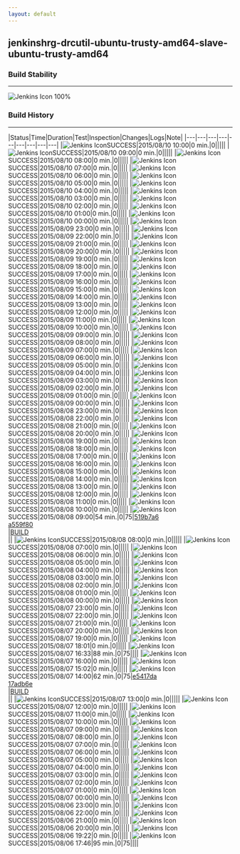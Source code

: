 ```yaml
---
layout: default
---
```

## jenkinshrg-drcutil-ubuntu-trusty-amd64-slave-ubuntu-trusty-amd64
### Build Stability
___
![Jenkins Icon](http://jenkinshrg.github.io/images/48x48/health-80plus.png)
100%
  
### Build History
___
|Status|Time|Duration|Test|Inspection|Changes|Logs|Note|
|---|---|---|---|---|---|---|---|---|
|![Jenkins Icon](http://jenkinshrg.github.io/images/24x24/blue.png)SUCCESS|2015/08/10 10:00|0 min.|0|||||
|![Jenkins Icon](http://jenkinshrg.github.io/images/24x24/blue.png)SUCCESS|2015/08/10 09:00|0 min.|0|||||
|![Jenkins Icon](http://jenkinshrg.github.io/images/24x24/blue.png)SUCCESS|2015/08/10 08:00|0 min.|0|||||
|![Jenkins Icon](http://jenkinshrg.github.io/images/24x24/blue.png)SUCCESS|2015/08/10 07:00|0 min.|0|||||
|![Jenkins Icon](http://jenkinshrg.github.io/images/24x24/blue.png)SUCCESS|2015/08/10 06:00|0 min.|0|||||
|![Jenkins Icon](http://jenkinshrg.github.io/images/24x24/blue.png)SUCCESS|2015/08/10 05:00|0 min.|0|||||
|![Jenkins Icon](http://jenkinshrg.github.io/images/24x24/blue.png)SUCCESS|2015/08/10 04:00|0 min.|0|||||
|![Jenkins Icon](http://jenkinshrg.github.io/images/24x24/blue.png)SUCCESS|2015/08/10 03:00|0 min.|0|||||
|![Jenkins Icon](http://jenkinshrg.github.io/images/24x24/blue.png)SUCCESS|2015/08/10 02:00|0 min.|0|||||
|![Jenkins Icon](http://jenkinshrg.github.io/images/24x24/blue.png)SUCCESS|2015/08/10 01:00|0 min.|0|||||
|![Jenkins Icon](http://jenkinshrg.github.io/images/24x24/blue.png)SUCCESS|2015/08/10 00:00|0 min.|0|||||
|![Jenkins Icon](http://jenkinshrg.github.io/images/24x24/blue.png)SUCCESS|2015/08/09 23:00|0 min.|0|||||
|![Jenkins Icon](http://jenkinshrg.github.io/images/24x24/blue.png)SUCCESS|2015/08/09 22:00|0 min.|0|||||
|![Jenkins Icon](http://jenkinshrg.github.io/images/24x24/blue.png)SUCCESS|2015/08/09 21:00|0 min.|0|||||
|![Jenkins Icon](http://jenkinshrg.github.io/images/24x24/blue.png)SUCCESS|2015/08/09 20:00|0 min.|0|||||
|![Jenkins Icon](http://jenkinshrg.github.io/images/24x24/blue.png)SUCCESS|2015/08/09 19:00|0 min.|0|||||
|![Jenkins Icon](http://jenkinshrg.github.io/images/24x24/blue.png)SUCCESS|2015/08/09 18:00|0 min.|0|||||
|![Jenkins Icon](http://jenkinshrg.github.io/images/24x24/blue.png)SUCCESS|2015/08/09 17:00|0 min.|0|||||
|![Jenkins Icon](http://jenkinshrg.github.io/images/24x24/blue.png)SUCCESS|2015/08/09 16:00|0 min.|0|||||
|![Jenkins Icon](http://jenkinshrg.github.io/images/24x24/blue.png)SUCCESS|2015/08/09 15:00|0 min.|0|||||
|![Jenkins Icon](http://jenkinshrg.github.io/images/24x24/blue.png)SUCCESS|2015/08/09 14:00|0 min.|0|||||
|![Jenkins Icon](http://jenkinshrg.github.io/images/24x24/blue.png)SUCCESS|2015/08/09 13:00|0 min.|0|||||
|![Jenkins Icon](http://jenkinshrg.github.io/images/24x24/blue.png)SUCCESS|2015/08/09 12:00|0 min.|0|||||
|![Jenkins Icon](http://jenkinshrg.github.io/images/24x24/blue.png)SUCCESS|2015/08/09 11:00|0 min.|0|||||
|![Jenkins Icon](http://jenkinshrg.github.io/images/24x24/blue.png)SUCCESS|2015/08/09 10:00|0 min.|0|||||
|![Jenkins Icon](http://jenkinshrg.github.io/images/24x24/blue.png)SUCCESS|2015/08/09 09:00|0 min.|0|||||
|![Jenkins Icon](http://jenkinshrg.github.io/images/24x24/blue.png)SUCCESS|2015/08/09 08:00|0 min.|0|||||
|![Jenkins Icon](http://jenkinshrg.github.io/images/24x24/blue.png)SUCCESS|2015/08/09 07:00|0 min.|0|||||
|![Jenkins Icon](http://jenkinshrg.github.io/images/24x24/blue.png)SUCCESS|2015/08/09 06:00|0 min.|0|||||
|![Jenkins Icon](http://jenkinshrg.github.io/images/24x24/blue.png)SUCCESS|2015/08/09 05:00|0 min.|0|||||
|![Jenkins Icon](http://jenkinshrg.github.io/images/24x24/blue.png)SUCCESS|2015/08/09 04:00|0 min.|0|||||
|![Jenkins Icon](http://jenkinshrg.github.io/images/24x24/blue.png)SUCCESS|2015/08/09 03:00|0 min.|0|||||
|![Jenkins Icon](http://jenkinshrg.github.io/images/24x24/blue.png)SUCCESS|2015/08/09 02:00|0 min.|0|||||
|![Jenkins Icon](http://jenkinshrg.github.io/images/24x24/blue.png)SUCCESS|2015/08/09 01:00|0 min.|0|||||
|![Jenkins Icon](http://jenkinshrg.github.io/images/24x24/blue.png)SUCCESS|2015/08/09 00:00|0 min.|0|||||
|![Jenkins Icon](http://jenkinshrg.github.io/images/24x24/blue.png)SUCCESS|2015/08/08 23:00|0 min.|0|||||
|![Jenkins Icon](http://jenkinshrg.github.io/images/24x24/blue.png)SUCCESS|2015/08/08 22:00|0 min.|0|||||
|![Jenkins Icon](http://jenkinshrg.github.io/images/24x24/blue.png)SUCCESS|2015/08/08 21:00|0 min.|0|||||
|![Jenkins Icon](http://jenkinshrg.github.io/images/24x24/blue.png)SUCCESS|2015/08/08 20:00|0 min.|0|||||
|![Jenkins Icon](http://jenkinshrg.github.io/images/24x24/blue.png)SUCCESS|2015/08/08 19:00|0 min.|0|||||
|![Jenkins Icon](http://jenkinshrg.github.io/images/24x24/blue.png)SUCCESS|2015/08/08 18:00|0 min.|0|||||
|![Jenkins Icon](http://jenkinshrg.github.io/images/24x24/blue.png)SUCCESS|2015/08/08 17:00|0 min.|0|||||
|![Jenkins Icon](http://jenkinshrg.github.io/images/24x24/blue.png)SUCCESS|2015/08/08 16:00|0 min.|0|||||
|![Jenkins Icon](http://jenkinshrg.github.io/images/24x24/blue.png)SUCCESS|2015/08/08 15:00|0 min.|0|||||
|![Jenkins Icon](http://jenkinshrg.github.io/images/24x24/blue.png)SUCCESS|2015/08/08 14:00|0 min.|0|||||
|![Jenkins Icon](http://jenkinshrg.github.io/images/24x24/blue.png)SUCCESS|2015/08/08 13:00|0 min.|0|||||
|![Jenkins Icon](http://jenkinshrg.github.io/images/24x24/blue.png)SUCCESS|2015/08/08 12:00|0 min.|0|||||
|![Jenkins Icon](http://jenkinshrg.github.io/images/24x24/blue.png)SUCCESS|2015/08/08 11:00|0 min.|0|||||
|![Jenkins Icon](http://jenkinshrg.github.io/images/24x24/blue.png)SUCCESS|2015/08/08 10:00|0 min.|0|||||
|![Jenkins Icon](http://jenkinshrg.github.io/images/24x24/blue.png)SUCCESS|2015/08/08 09:00|54 min.|0|75|[519b7a6](https://github.com/fkanehiro/openhrp3/commit/519b7a6bedd658343f6fb74f255174d88189036e)<br>[a559f80](https://github.com/fkanehiro/openhrp3/commit/a559f80bad269709c79471fe0b23e6fa52364dda)<br>|[BUILD](https://drive.google.com/file/d/0B54sHwaxmuM4UVVkZGxENjFpaHc/view?usp=drivesdk)<br>||
|![Jenkins Icon](http://jenkinshrg.github.io/images/24x24/blue.png)SUCCESS|2015/08/08 08:00|0 min.|0|||||
|![Jenkins Icon](http://jenkinshrg.github.io/images/24x24/blue.png)SUCCESS|2015/08/08 07:00|0 min.|0|||||
|![Jenkins Icon](http://jenkinshrg.github.io/images/24x24/blue.png)SUCCESS|2015/08/08 06:00|0 min.|0|||||
|![Jenkins Icon](http://jenkinshrg.github.io/images/24x24/blue.png)SUCCESS|2015/08/08 05:00|0 min.|0|||||
|![Jenkins Icon](http://jenkinshrg.github.io/images/24x24/blue.png)SUCCESS|2015/08/08 04:00|0 min.|0|||||
|![Jenkins Icon](http://jenkinshrg.github.io/images/24x24/blue.png)SUCCESS|2015/08/08 03:00|0 min.|0|||||
|![Jenkins Icon](http://jenkinshrg.github.io/images/24x24/blue.png)SUCCESS|2015/08/08 02:00|0 min.|0|||||
|![Jenkins Icon](http://jenkinshrg.github.io/images/24x24/blue.png)SUCCESS|2015/08/08 01:00|0 min.|0|||||
|![Jenkins Icon](http://jenkinshrg.github.io/images/24x24/blue.png)SUCCESS|2015/08/08 00:00|0 min.|0|||||
|![Jenkins Icon](http://jenkinshrg.github.io/images/24x24/blue.png)SUCCESS|2015/08/07 23:00|0 min.|0|||||
|![Jenkins Icon](http://jenkinshrg.github.io/images/24x24/blue.png)SUCCESS|2015/08/07 22:00|0 min.|0|||||
|![Jenkins Icon](http://jenkinshrg.github.io/images/24x24/blue.png)SUCCESS|2015/08/07 21:00|0 min.|0|||||
|![Jenkins Icon](http://jenkinshrg.github.io/images/24x24/blue.png)SUCCESS|2015/08/07 20:00|0 min.|0|||||
|![Jenkins Icon](http://jenkinshrg.github.io/images/24x24/blue.png)SUCCESS|2015/08/07 19:00|0 min.|0|||||
|![Jenkins Icon](http://jenkinshrg.github.io/images/24x24/blue.png)SUCCESS|2015/08/07 18:01|0 min.|0|||||
|![Jenkins Icon](http://jenkinshrg.github.io/images/24x24/blue.png)SUCCESS|2015/08/07 16:33|88 min.|0|75||||
|![Jenkins Icon](http://jenkinshrg.github.io/images/24x24/blue.png)SUCCESS|2015/08/07 16:00|0 min.|0|||||
|![Jenkins Icon](http://jenkinshrg.github.io/images/24x24/blue.png)SUCCESS|2015/08/07 15:02|0 min.|0|||||
|![Jenkins Icon](http://jenkinshrg.github.io/images/24x24/blue.png)SUCCESS|2015/08/07 14:00|62 min.|0|75|[e5417da](https://github.com/jrl-umi3218/hmc2/commit/e5417dad43d61323ce4da6d7abf8884db1a7653c)<br>[17adb6e](https://github.com/jrl-umi3218/hrpsys-humanoid/commit/17adb6ebfbdbe5db64fd6606d977e9b261d48e95)<br>|[BUILD](https://drive.google.com/file/d/0B54sHwaxmuM4VFNxNVRFQVNSOGM/view?usp=drivesdk)<br>||
|![Jenkins Icon](http://jenkinshrg.github.io/images/24x24/blue.png)SUCCESS|2015/08/07 13:00|0 min.|0|||||
|![Jenkins Icon](http://jenkinshrg.github.io/images/24x24/blue.png)SUCCESS|2015/08/07 12:00|0 min.|0|||||
|![Jenkins Icon](http://jenkinshrg.github.io/images/24x24/blue.png)SUCCESS|2015/08/07 11:00|0 min.|0|||||
|![Jenkins Icon](http://jenkinshrg.github.io/images/24x24/blue.png)SUCCESS|2015/08/07 10:00|0 min.|0|||||
|![Jenkins Icon](http://jenkinshrg.github.io/images/24x24/blue.png)SUCCESS|2015/08/07 09:00|0 min.|0|||||
|![Jenkins Icon](http://jenkinshrg.github.io/images/24x24/blue.png)SUCCESS|2015/08/07 08:00|0 min.|0|||||
|![Jenkins Icon](http://jenkinshrg.github.io/images/24x24/blue.png)SUCCESS|2015/08/07 07:00|0 min.|0|||||
|![Jenkins Icon](http://jenkinshrg.github.io/images/24x24/blue.png)SUCCESS|2015/08/07 06:00|0 min.|0|||||
|![Jenkins Icon](http://jenkinshrg.github.io/images/24x24/blue.png)SUCCESS|2015/08/07 05:00|0 min.|0|||||
|![Jenkins Icon](http://jenkinshrg.github.io/images/24x24/blue.png)SUCCESS|2015/08/07 04:00|0 min.|0|||||
|![Jenkins Icon](http://jenkinshrg.github.io/images/24x24/blue.png)SUCCESS|2015/08/07 03:00|0 min.|0|||||
|![Jenkins Icon](http://jenkinshrg.github.io/images/24x24/blue.png)SUCCESS|2015/08/07 02:00|0 min.|0|||||
|![Jenkins Icon](http://jenkinshrg.github.io/images/24x24/blue.png)SUCCESS|2015/08/07 01:00|0 min.|0|||||
|![Jenkins Icon](http://jenkinshrg.github.io/images/24x24/blue.png)SUCCESS|2015/08/07 00:00|0 min.|0|||||
|![Jenkins Icon](http://jenkinshrg.github.io/images/24x24/blue.png)SUCCESS|2015/08/06 23:00|0 min.|0|||||
|![Jenkins Icon](http://jenkinshrg.github.io/images/24x24/blue.png)SUCCESS|2015/08/06 22:00|0 min.|0|||||
|![Jenkins Icon](http://jenkinshrg.github.io/images/24x24/blue.png)SUCCESS|2015/08/06 21:00|0 min.|0|||||
|![Jenkins Icon](http://jenkinshrg.github.io/images/24x24/blue.png)SUCCESS|2015/08/06 20:00|0 min.|0|||||
|![Jenkins Icon](http://jenkinshrg.github.io/images/24x24/blue.png)SUCCESS|2015/08/06 19:22|0 min.|0|||||
|![Jenkins Icon](http://jenkinshrg.github.io/images/24x24/blue.png)SUCCESS|2015/08/06 17:46|95 min.|0|75||||
